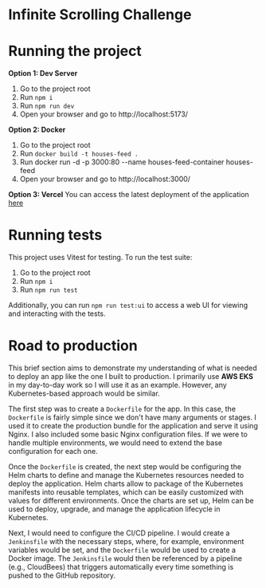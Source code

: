 # Infinite Scrolling Challenge

# Running the project

**Option 1: Dev Server**

1.  Go to the project root
2.  Run `npm i`
3.  Run `npm run dev`
4.  Open your browser and go to http://localhost:5173/

**Option 2: Docker**

1.  Go to the project root
2.  Run `docker build -t houses-feed .`
3.  Run docker run -d -p 3000:80 --name houses-feed-container houses-feed
4.  Open your browser and go to http://localhost:3000/

**Option 3: Vercel**
You can access the latest deployment of the application [here](https://house-data-infinite-scrolling.vercel.app/)

# Running tests

This project uses Vitest for testing. To run the test suite:

1.  Go to the project root
2.  Run `npm i`
3.  Run `npm run test`

Additionally, you can run `npm run test:ui` to access a web UI for viewing and interacting with the tests.

# Road to production

This brief section aims to demonstrate my understanding of what is needed to deploy an app like the one I built to production. I primarily use **AWS EKS** in my day-to-day work so I will use it as an example. However, any Kubernetes-based approach would be similar.

The first step was to create a `Dockerfile` for the app. In this case, the `Dockerfile` is fairly simple since we don't have many arguments or stages. I used it to create the production bundle for the application and serve it using Nginx. I also included some basic Nginx configuration files. If we were to handle multiple environments, we would need to extend the base configuration for each one.

Once the `Dockerfile` is created, the next step would be configuring the Helm charts to define and manage the Kubernetes resources needed to deploy the application. Helm charts allow to package of the Kubernetes manifests into reusable templates, which can be easily customized with values for different environments. Once the charts are set up, Helm can be used to deploy, upgrade, and manage the application lifecycle in Kubernetes.

Next, I would need to configure the CI/CD pipeline. I would create a `Jenkinsfile` with the necessary steps, where, for example, environment variables would be set, and the `Dockerfile` would be used to create a Docker image. The `Jenkinsfile` would then be referenced by a pipeline (e.g., CloudBees) that triggers automatically every time something is pushed to the GitHub repository.
